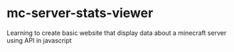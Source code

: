 # mc-server-stats-viewer
Learning to create basic website that display data about a minecraft server using API in javascript
